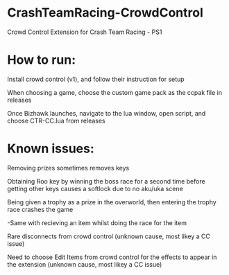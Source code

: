 # CrashTeamRacing-CrowdControl
Crowd Control Extension for Crash Team Racing - PS1


# How to run:
Install crowd control (v1), and follow their instruction for setup

When choosing a game, choose the custom game pack as the ccpak file in releases

Once Bizhawk launches, navigate to the lua window, open script, and choose CTR-CC.lua from releases



# Known issues:

Removing prizes sometimes removes keys

Obtaining Roo key by winning the boss race for a second time before getting other keys causes a softlock due to no aku/uka scene

Being given a trophy as a prize in the overworld, then entering the trophy race crashes the game

-Same with recieving an item whilst doing the race for the item

Rare disconnects from crowd control (unknown cause, most likey a CC issue)

Need to choose Edit Items from crowd control for the effects to appear in the extension (unknown cause, most likey a CC issue)
